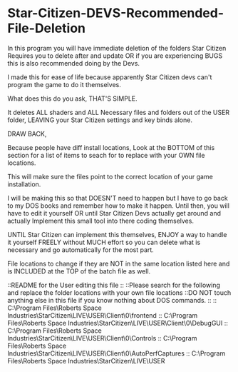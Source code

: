 # Star-Citizen-DEVS-Recommended-File-Deletion

In this program you will have immediate deletion of the folders Star Citizen Requires you to delete after and update OR if you are experiencing BUGS this is also recommended doing by the Devs.

I made this for ease of life because apparently Star Citizen devs can't program the game to do it themselves.

What does this do you ask, THAT'S SIMPLE.

It deletes ALL shaders and ALL Necessary files and folders out of the USER folder, LEAVING your Star Citizen settings and key binds alone.

DRAW BACK,

Because people have diff install locations, Look at the BOTTOM of this section for a list of items to seach for to replace with your OWN file locations.

This will make sure the files point to the correct location of your game installation.

I will be making this so that DOESN'T need to happen but I have to go back to my DOS books and remember how to make it happen. Until then, you will have to edit it yourself OR until Star Citizen Devs actually get around and actually Implement this small tool into there coding themselves.

UNTIL Star Citizen can implement this themselves, ENJOY a way to handle it yourself FREELY without MUCH effort so you can delete what is necessary and go automatically for the most part.

File locations to change if they are NOT in the same location listed here and is INCLUDED at the TOP of the batch file as well.

::README for the User editing this file
::
::Please search for the following and replace the folder locations with your own file locations
::DO NOT touch anything else in this file if you know nothing about DOS commands.
::
:: C:\Program Files\Roberts Space Industries\StarCitizen\LIVE\USER\Client\0\frontend
:: C:\Program Files\Roberts Space Industries\StarCitizen\LIVE\USER\Client\0\DebugGUI
:: C:\Program Files\Roberts Space Industries\StarCitizen\LIVE\USER\Client\0\Controls
:: C:\Program Files\Roberts Space Industries\StarCitizen\LIVE\USER\Client\0\AutoPerfCaptures
:: C:\Program Files\Roberts Space Industries\StarCitizen\LIVE\USER
